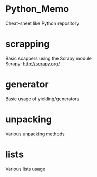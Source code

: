 # Python_Memo

Cheat-sheet like Python repository

# scrapping

Basic scappers using the Scrapy module
<br>Scrapy: http://scrapy.org/

# generator

Basic usage of yielding/generators

# unpacking

Various unpacking methods

# lists

Various lists usage
